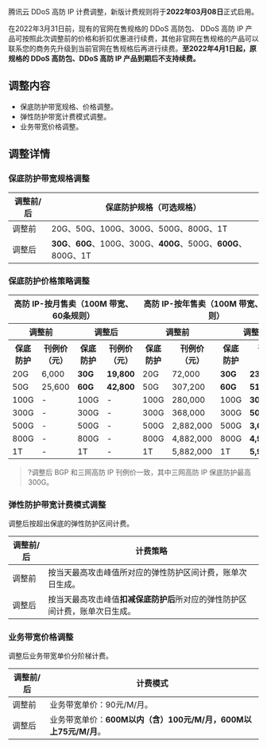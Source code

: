 
腾讯云 DDoS 高防 IP 计费调整，新版计费规则将于**2022年03月08日**正式启用。

在2022年3月31日前，现有的官网在售规格的 DDoS 高防包、 DDoS 高防 IP 产品可按照此次调整前的价格和折扣优惠进行续费，其他非官网在售规格的产品可以联系您的商务先升级到当前官网在售规格后再进行续费。**至2022年4月1日起，原规格的 DDoS 高防包、DDoS 高防 IP 产品到期后不支持续费。**
## 调整内容
- 保底防护带宽规格、价格调整。
- 弹性防护带宽计费模式调整。
- 业务带宽价格调整。


## 调整详情
### 保底防护带宽规格调整
| 调整前/后 | 保底防护规格（可选规格）                                 |
| ------------- | ------------------------------------------------------------ |
| 调整前        | 20G、50G、100G、300G、500G、800G、1T                         |
| 调整后        | **30G**、**60G**、100G、300G、**400G**、500G、**600G**、800G、1T |

### 保底防护价格策略调整
<table>
<thead>
<tr>
<th colspan=4>高防 IP-按月售卖（100M 带宽、60条规则）</th>
<th colspan=4>高防 IP-按年售卖（100M 带宽、60条规则）</th>
</tr>
</thead>
<tbody><tr>
<th colspan=2>调整前</th>
<th colspan=2>调整后</td>
<th colspan=2>调整前</th>
<th colspan=2>调整后</td>
</tr>
<tr>
<th> 保底防护</th>
<th> 刊例价（元）</th>
<th> 保底防护</th>
<th>刊例价（元）</th>
<th> 保底防护</th>
<th> 刊例价（元）</th>
<th> 保底防护</th>
<th>刊例价（元）</th>
</tr>
<tr>
<td>20G</td>
<td>6,000</td>
<td><strong>30G</strong></td>
<td><strong>19,800</strong></td>
<td>20G</td>
<td>72,000</td>
<td><strong>30G</strong></td>
<td><strong>237,600</strong></td>
</tr>
<tr>
<td>50G</td>
<td>25,600</td>
<td><strong>60G</strong></td>
<td><strong>42,800</strong></td>
<td>50G</td>
<td>307,200</td>
<td><strong>60G</strong></td>
<td><strong>513,600</strong></td>
</tr>
<tr>
<td>100G</td>
<td>-</td>
<td>100G</td>
<td>-</td>
<td>100G</td>
<td>280,000</td>
<td>100G</td>
<td><strong>308,000</strong></td>
</tr>
<tr>
<td>300G</td>
<td>-</td>
<td>300G</td>
<td>-</td>
<td>300G</td>
<td>368,000</td>
<td>300G</td>
<td><strong>508,000</strong></td>
</tr>
<tr>
<td>500G</td>
<td>-</td>
<td>500G</td>
<td>-</td>
<td>500G</td>
<td>2,882,000</td>
<td>500G</td>
<td><strong>3,680,000</strong></td>
</tr>
<tr>
<td>800G</td>
<td>-</td>
<td>800G</td>
<td>-</td>
<td>800G</td>
<td>4,882,000</td>
<td>800G</td>
<td><strong>4,982,000</strong></td>
</tr>
<tr>
<td>1T</td>
<td>-</td>
<td>1T</td>
<td>-</td>
<td>1T</td>
<td>5,882,000</td>
<td>1T</td>
<td><strong>5,982,000</strong></td>
</tr>
</tbody></table>

>?调整后 BGP 和三网高防 IP 刊例价一致，其中三网高防 IP 保底防护最高300G。
>

### 弹性防护带宽计费模式调整
调整后按超出保底的弹性防护区间计费。

| 调整前/后| 计费策略                                               |
| ------------- | ------------------------------------------------------------ |
| 调整前        | 按当天最高攻击峰值所对应的弹性防护区间计费，账单次日生成。   |
| 调整后        | 按当天最高攻击峰值**扣减保底防护后**所对应的弹性防护区间计费，账单次日生成。 |



### 业务带宽价格调整
调整后业务带宽单价分阶梯计费。

| **调整前/后** | **计费模式**                                                 |
| ------------- | ------------------------------------------------------------ |
| 调整前        | 业务带宽单价：90元/M/月。                                    |
| 调整后        | 业务带宽单价：**600M以内（含）100元/M/月，600M以上75元/M/月**。 |

 



